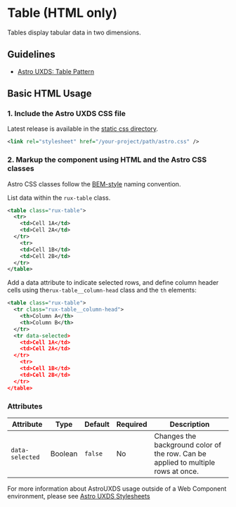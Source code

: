 # Table (HTML only)

Tables display tabular data in two dimensions.

## Guidelines

- [Astro UXDS: Table Pattern](https://www.astrouxds.com/patterns/table/)

## Basic HTML Usage

### 1. Include the Astro UXDS CSS file

Latest release is available in the [static css directory](https://github.com/RocketCommunicationsInc/astro-components/tree/master/static/css).

```xml
<link rel="stylesheet" href="/your-project/path/astro.css" />
```

### 2. Markup the component using HTML and the Astro CSS classes

Astro CSS classes follow the [BEM-style](http://getbem.com/introduction/) naming convention. 

List data within the `rux-table` class.

```xml
<table class="rux-table">
  <tr>
    <td>Cell 1A</td>
    <td>Cell 2A</td>
  </tr>
    <tr>
    <td>Cell 1B</td>
    <td>Cell 2B</td>
  </tr>
</table>
```

Add a data attribute to indicate selected rows, and define column header cells using the`rux-table__column-head` class and the `th` elements:

```xml
<table class="rux-table">
  <tr class="rux-table__column-head"> 
    <th>Column A</th>
    <th>Column B</th>
  </tr>
  <tr data-selected>
    <td>Cell 1A</td>
    <td>Cell 2A</td>
  </tr>
    <tr>
    <td>Cell 1B</td>
    <td>Cell 2B</td>
  </tr>
</table>
```
### Attributes
| Attribute | Type | Default | Required | Description |
| --- | --- | --- | --- | --- |
| `data-selected` | Boolean | `false` | No | Changes the background color of the row. Can be applied to multiple rows at once. |


For more information about AstroUXDS usage outside of a Web Component environment, please see [Astro UXDS Stylesheets](https://www.astrouxds.com/components/readme/#getting-started-with-html-%26-css)
